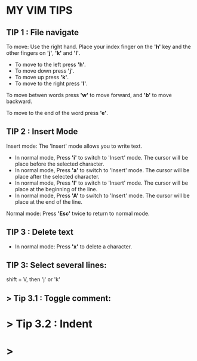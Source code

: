 # MY VIM TIPS

## TIP 1 : File navigate

To move:  Use the right hand. Place your index finger on the __'h'__ key and the other fingers on __'j'__, __'k'__ and __'l'__.
  * To move to the left press __'h'__.
  * To move down press __'j'__.
  * To move up press __'k'__.
  * To move to the right press __'l'__.

To move betwen words press __'w'__ to move forward, and __'b'__ to move backward.

To move to the end of the word press __'e'__.

## TIP 2 : Insert Mode

Insert mode:  The 'Insert' mode allows you to write text.
  * In normal mode, Press __'i'__ to switch to 'Insert' mode. The cursor will be place before the selected character. 
  * In normal mode, Press __'a'__ to switch to 'Insert' mode. The cursor will be place after the selected character. 
  * In normal mode, Press __'I'__ to switch to 'Insert' mode. The cursor will be place at the beginning of the line.
  * In normal mode, Press __'A'__ to switch to 'Insert' mode. The cursor will be place at the end of the line.

Normal mode: Press __'Esc'__ twice to return to normal mode.

## TIP 3 : Delete text

* In normal mode: Press **'x'** to delete a character.


## TIP 3: Select several lines:

shift + V, then 'j' or 'k'

##    > Tip 3.1 : Toggle comment:
#     > Tip 3.2 : Indent
#       >
